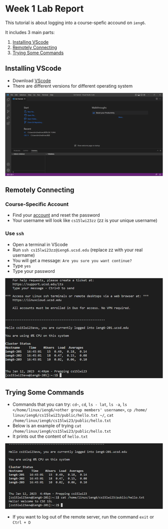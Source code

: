 # Week 1 Lab Report
This tutorial is about logging into a course-spefic accound on `ieng6`.

It includes 3 main parts:
1. [Installing VScode](#installing-vscode)
2. [Remotely Connecting](#remotely-connecting)
3. [Trying Some Commands](#trying-some-commands)

## Installing VScode
* Download [VScode](https://code.visualstudio.com/)
* There are different versions for different operating system

![image](installing-VScode.png)
## Remotely Connecting
### Course-Specific Account
* Find your [account](https://sdacs.ucsd.edu/~icc/index.php) and reset the password
* Your username will look like `cs15lwi23zz` (zz is your unique username)

### Use `ssh`
* Open a terminal in VScode
* Run `ssh cs15lwi23zz@ieng6.ucsd.edu` (replace zz with your real username)
* You  will get a message: `Are you sure you want continue?`
* Type `yes`
* Type your password

![image](remotely-connecting.png)

## Trying Some Commands
* Commands that you can try: `cd~`, `cd`, `ls - lat`, `ls -a`, `ls </home/linux/ieng6/<other group members' username>`, `cp /home/ linux/ieng6/cs15lwi23/public/hello.txt ~/`, `cat /home/linux/ieng6/cs15lwi23/public/hello.txt` 
* Below is an example of trying `cat /home/linux/ieng6/cs15lwi23/public/hello.txt`
* It prints out the content of `hello.txt`

![image](trying-commands.png)

* If you want to log out of the remote server, run the command `exit` or `Ctrl + D`
